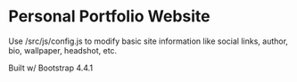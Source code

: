 # Personal Portfolio Website

Use /src/js/config.js to modify basic site information like social links, author, bio, wallpaper, headshot, etc. 

Built w/ Bootstrap 4.4.1


